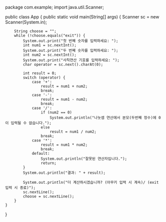 package com.example;
import java.util.Scanner;

public class App {
    public static void main(String[] args) {
        Scanner sc = new Scanner(System.in);

        String choose = "";
        while (!choose.equals("exit")) {
            System.out.print("첫 번째 숫자를 입력하세요: ");
            int num1 = sc.nextInt();
            System.out.print("두 번째 숫자를 입력하세요: ");
            int num2 = sc.nextInt();
            System.out.print("사칙연산 기호를 입력하세요: ");
            char operator = sc.next().charAt(0);

            int result = 0;
            switch (operator) {
                case '+':
                    result = num1 + num2;
                    break;
                case '-':
                    result = num1 - num2;
                    break;
                case '/':
                    if (num2 == 0)
                        System.out.println("나눗셈 연산에서 분모(두번째 정수)에 0이 입력될 수 없습니다.");
                    else
                        result = num1 / num2;
                    break;
                case '*':
                    result = num1 * num2;
                    break;
                default:
                    System.out.println("잘못된 연산자입니다.");
                    return;
            }
            System.out.println("결과: " + result);

            System.out.println("더 계산하시겠습니까? (아무키 입력 시 계속)/ (exit 입력 시 종료)");
            sc.nextLine();
            choose = sc.nextLine();
        }
    }
}
